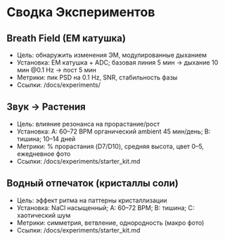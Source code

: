 # Сводка Экспериментов

## Breath Field (EM катушка)
- Цель: обнаружить изменения ЭМ, модулированные дыханием
- Установка: EM катушка + ADC; базовая линия 5 мин → дыхание 10 мин @0.1 Hz → пост 5 мин
- Метрики: пик PSD на 0.1 Hz, SNR, стабильность фазы
- Ссылки: /docs/experiments/

## Звук → Растения
- Цель: влияние резонанса на прорастание/рост
- Установка: A: 60–72 BPM органический ambient 45 мин/день; B: тишина; 10–14 дней
- Метрики: % прорастания (D7/D10), средняя высота, цвет 0–5, ежедневное фото
- Ссылки: /docs/experiments/starter_kit.md

## Водный отпечаток (кристаллы соли)
- Цель: эффект ритма на паттерны кристаллизации
- Установка: NaCl насыщенный; A: 60–72 BPM; B: тишина; C: хаотический шум
- Метрики: симметрия, ветвление, однородность (макро фото)
- Ссылки: /docs/experiments/starter_kit.md
